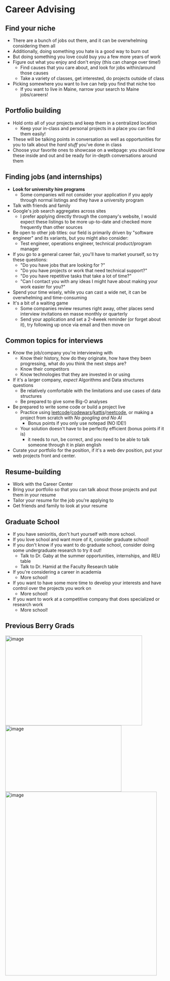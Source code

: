 # Career Advising
## Find your niche
- There are a bunch of jobs out there, and it can be overwhelming considering them all
- Additionally, doing something you hate is a good way to burn out
- But doing something you love could buy you a few more years of work
- Figure out what you enjoy and don't enjoy (this can change over time!)
    - Find causes that you care about, and look for jobs within/around those causes
    - Take a variety of classes, get interested, do projects outside of class
- Picking somewhere you want to live can help you find that niche too
    - If you want to live in Maine, narrow your search to Maine jobs/careers!
## Portfolio building
- Hold onto all of your projects and keep them in a centralized location
    - Keep your in-class and personal projects in a place you can find them easily!
- These will be talking points in conversation as well as opportunities for you to talk about the _hard stuff_ you've done in class
- Choose your favorite ones to showcase on a webpage: you should know these inside and out and be ready for in-depth conversations around them
## Finding jobs (and internships)
- **Look for university hire programs**
    - Some companies will not consider your application if you apply through normal listings and they have a university program
- Talk with friends and family
- Google's job search aggregates across sites
    - I prefer applying directly through the company's website, I would expect these listings to be more up-to-date and checked more frequently than other sources
- Be open to other job titles: our field is primarily driven by "software engineer" and its variants, but you might also consider:
    - Test engineer, operations engineer, technical product/program manager
- If you go to a general career fair, you'll have to market yourself, so try these questions:
    - "Do you have jobs that are looking for <MY MAJOR HERE>?"
    - "Do you have projects or work that need technical support?"
    - "Do you have repetitive tasks that take a lot of time?"
    - "Can I contact you with any ideas I might have about making your work easier for you?"
- Spend your time wisely, while you can cast a wide net, it can be overwhelming and time-consuming
- It's a bit of a waiting game
    - Some companies review resumes right away, other places send interview invitations en masse monthly or quarterly
    - Send your application and set a 2-4week reminder (or forget about it), try following up once via email and then move on

## Common topics for interviews
- Know the job/company you're interviewing with
    - Know their history, how do they originate, how have they been progressing, what do you think the next steps are?
    - Know their competitors
    - Know technologies that they are invested in or using
- If it's a larger company, _expect_ Algorithms and Data structures questions
    - Be relatively comfortable with the limitations and use cases of data structures
    - Be prepared to give some Big-O analyses
- Be prepared to write some code or build a project live
    - Practice using [leetcode](https://www.leetcode.com)/[codewars](https://www.codewars.com)/[kattis](https://open.kattis.com)/[neetcode](https://neetcode.io/), or making a project from scratch with _No googling and No AI_
        - Bonus points if you only use notepad (NO IDE!)
    - Your solution doesn't have to be perfectly efficient (bonus points if it is) 
        - it needs to run, be correct, and you need to be able to talk someone through it in plain english
- Curate your portfolio for the position, if it's a web dev position, put your web projects front and center.

## Resume-building
- Work with the Career Center
- Bring your portfolio so that you can talk about those projects and put them in your resume
- Tailor your resume for the job you're applying to
- Get friends and family to look at your resume

## Graduate School
- If you have senioritis, don't hurt yourself with more school.
- If you love school and want more of it, consider graduate school!
- If you don't know if you want to do graduate school, consider doing some undergraduate research to try it out!
    - Talk to Dr. Gaby at the summer opportunities, internships, and REU table
    - Talk to Dr. Hamid at the Faculty Research table
- If you're considering a career in academia
    - More school!
- If you want to have some more time to develop your interests and have control over the projects you work on
    - More school!
- If you want to work at a competitive company that does specialized or research work
    - More school!
 
## Previous Berry Grads
<img width="431" height="282" alt="image" src="https://github.com/user-attachments/assets/168cc7b7-54ae-4f0f-bc3b-c59a816c25e1" />
<img width="366" height="208" alt="image" src="https://github.com/user-attachments/assets/2ff8f9fa-39aa-4ea4-8015-8d34c7a09cb0" />
<img width="477" height="577" alt="image" src="https://github.com/user-attachments/assets/cd923b3e-565e-4d68-8cb3-6c492430c896" />



